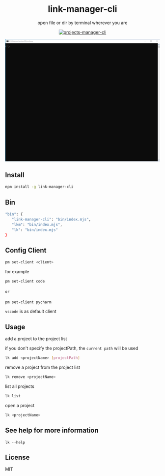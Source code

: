 <h1 align="center">link-manager-cli</h1>

<p align="center">
open file or dir by terminal wherever you are
</p>
<p align="center">
<a href="https://www.npmjs.com/package/projects-manager-cli"><img src="https://img.shields.io/npm/v/projects-manager-cli?color=a1b858&label=" alt="projects-manager-cli"></a>
</p>

![image](https://github.com/asnipera/projects-manager-cli/blob/master/gif/pm.gif)

## Install

```bash
npm install -g link-manager-cli
```

## Bin

```bash
"bin": {
   "link-manager-cli": "bin/index.mjs",
   "lkm": "bin/index.mjs",
   "lk": "bin/index.mjs"
}
```

## Config Client

```bash
pm set-client <client>
```

for example

```bash
pm set-client code

or

pm set-client pycharm
```

`vscode` is as default client

## Usage

add a project to the project list

if you don't specify the projectPath, the `current path` will be used

```bash
lk add <projectName> [projectPath]
```

remove a project from the project list

```bash
lk remove <projectName>
```

list all projects

```bash
lk list
```

open a project

```bash
lk <projectName>
```

## See help for more information

```
lk --help
```

## License

MIT
